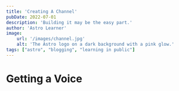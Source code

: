 ```yaml
---
title: 'Creating A Channel'
pubDate: 2022-07-01
description: 'Building it may be the easy part.'
author: 'Astro Learner'
image:
    url: '/images/channel.jpg'
    alt: 'The Astro logo on a dark background with a pink glow.'
tags: ["astro", "blogging", "learning in public"]
---
```

# Getting a Voice

